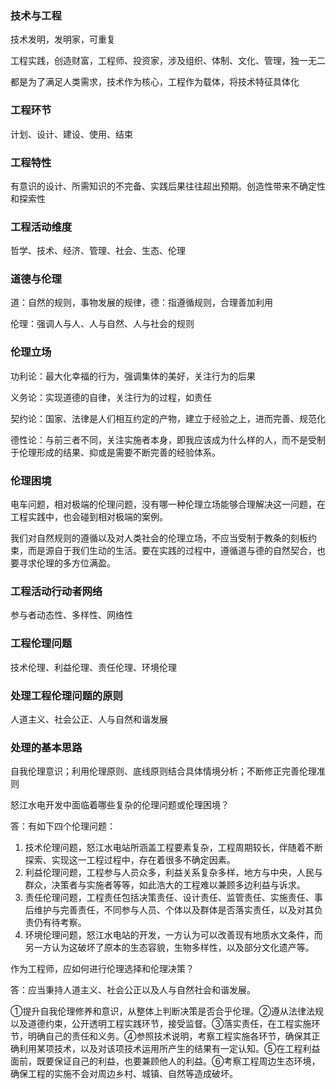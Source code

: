 ### 技术与工程

技术发明，发明家，可重复

工程实践，创造财富，工程师、投资家，涉及组织、体制、文化、管理，独一无二

都是为了满足人类需求，技术作为核心，工程作为载体，将技术特征具体化

### 工程环节

计划、设计、建设、使用、结束

### 工程特性

有意识的设计、所需知识的不完备、实践后果往往超出预期。创造性带来不确定性和探索性

### 工程活动维度

哲学、技术、经济、管理、社会、生态、伦理

### 道德与伦理

道：自然的规则，事物发展的规律，德：指遵循规则，合理善加利用

伦理：强调人与人、人与自然、人与社会的规则

### 伦理立场

功利论：最大化幸福的行为，强调集体的美好，关注行为的后果

义务论：实现道德的自律，关注行为的过程，如责任

契约论：国家、法律是人们相互约定的产物，建立于经验之上，进而完善、规范化

德性论：与前三者不同，关注实施者本身，即我应该成为什么样的人，而不是受制于伦理形成的结果、抑或是需要不断完善的经验体系。

### 伦理困境

电车问题，相对极端的伦理问题，没有哪一种伦理立场能够合理解决这一问题，在工程实践中，也会碰到相对极端的案例。

我们对自然规则的遵循以及对人类社会的伦理立场，不应当受制于教条的刻板约束，而是源自于我们生动的生活。要在实践的过程中，遵循道与德的自然契合，也要寻求伦理的多方位满盈。

### 工程活动行动者网络

参与者动态性、多样性、网络性

### 工程伦理问题

技术伦理、利益伦理、责任伦理、环境伦理

### 处理工程伦理问题的原则

人道主义、社会公正、人与自然和谐发展

### 处理的基本思路

自我伦理意识；利用伦理原则、底线原则结合具体情境分析；不断修正完善伦理准则





怒江水电开发中面临着哪些复杂的伦理问题或伦理困境？

答：有如下四个伦理问题：

1. 技术伦理问题，怒江水电站所涵盖工程要素复杂，工程周期较长，伴随着不断探索、实现这一工程过程中，存在着很多不确定因素。
2. 利益伦理问题，工程参与人员众多，利益关系复杂多样，地方与中央，人民与群众，决策者与实施者等等，如此浩大的工程难以兼顾多边利益与诉求。
3. 责任伦理问题，工程责任包括决策责任、设计责任、监管责任、实施责任、事后维护与完善责任，不同参与人员、个体以及群体是否落实责任，以及对其负责仍有待考察。
4. 环境伦理问题，怒江水电站的开发，一方认为可以改善现有地质水文条件，而另一方认为这破坏了原本的生态容貌，生物多样性，以及部分文化遗产等。

作为工程师，应如何进行伦理选择和伦理决策？

答：应当秉持人道主义、社会公正以及人与自然社会和谐发展。

①提升自我伦理修养和意识，从整体上判断决策是否合乎伦理。②遵从法律法规以及道德约束，公开透明工程实践环节，接受监督。③落实责任，在工程实施环节，明确自己的责任和义务。④参照技术说明，考察工程实施各环节，确保其正确利用某项技术，以及对该项技术运用所产生的结果有一定认知。⑤在工程利益面前，既要保证自己的利益，也要兼顾他人的利益。⑥考察工程周边生态环境，确保工程的实施不会对周边乡村、城镇、自然等造成破坏。